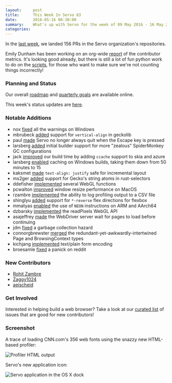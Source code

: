 ```yaml
---
layout:     post
title:      This Week In Servo 63
date:       2016-05-16 00:30:00
summary:    What's up with Servo for the week of 09 May 2016 - 16 May 2016
categories:
---
```


In the [last week](https://github.com/pulls?page=1&q=is%3Apr+is%3Amerged+closed%3A2016-05-06..2016-05-16+user%3Aservo), we landed 156 PRs in the Servo organization's repositories.

Emily Dunham has been working on an org-wide [report](http://servo.github.io/servo-org-stats/) of the contributor metrics. It's looking good already, but there is still a lot of fun python work to do on the [scripts](https://github.com/servo/servo-org-stats), for those who want to make sure we're not counting things incorrectly!

### Planning and Status

Our overall [roadmap](https://github.com/servo/servo/wiki/Roadmap) and [quarterly goals](https://docs.google.com/document/d/1JMOtVkRtb-s7auoQdnX810HGglkMK054LTXOo0_rdrU/pub) are available online.

This week's status updates are [here](http://statusupdates.dev.mozaws.net/project/servo).

### Notable Additions

 - nox [fixed](https://github.com/servo/servo/pull/11208) all the warnings on Windows
 - mbrubeck [added](https://github.com/servo/servo/pull/11207) support for `vertical-align` in geckolib
 - paul [made](https://github.com/servo/servo/pull/11200) Servo no longer always quit when the Escape key is pressed
 - larsberg [added](https://github.com/servo/saltfs/pull/373) initial builder support for more "zealous" SpiderMonkey GC configurations
 - jack [improved](https://github.com/servo/servo/pull/11143) our build time by adding `ccache` support to skia and azure
 - larsberg [enabled](https://github.com/servo/saltfs/pull/370) caching on Windows builds, taking them down from 50 minutes to 15
 - kaksmet [made](https://github.com/servo/servo/pull/11109) `text-align: justify` safe for incremental layout
 - ms2ger [added](https://github.com/servo/rust-selectors/pull/86) support for Gecko's string atoms in rust-selectors
 - ddefisher [implemented](https://github.com/servo/servo/pull/11072) several WebGL functions
 - pcwalton [improved](https://github.com/servo/glutin/pull/85) window resize performance on MacOS
 - rzambre [implemented](https://github.com/servo/servo/pull/10995) the ability to log profiling output to a CSV file
 - shinglyu [added](https://github.com/servo/servo/pull/10987) support for `*-reverse` flex directions for flexbox
 - mmatyas [enabled](https://github.com/servo/servo/pull/10916) the use of `NEON` instructions on ARM and AArch64
 - dzbarsky [implemented](https://github.com/servo/servo/pull/10668) the readPixels WebGL API
 - asajeffrey [made](https://github.com/servo/servo/pull/11140) the WebDriver server wait for pages to load before continuing
 - jdm [fixed](https://github.com/servo/servo/pull/11113) a garbage collection hazard
 - connorgbrewster [merged](https://github.com/servo/servo/pull/11044) the redundant-yet-awkwardly-intertwined Page and BrowsingContext types
 - kichjang [implemented](https://github.com/servo/servo/pull/10953) text/plain form encoding
 - broesamle [fixed](https://github.com/servo/servo/pull/10903) a panick on reddit

### New Contributors

 - [Rohit Zambre](https://github.com/rzambre)
 - [Zaggy1024](https://github.com/Zaggy1024)
 - [aeischeid](https://github.com/aeischeid)

### Get Involved

Interested in helping build a web browser? Take a look at our [curated list](https://starters.servo.org/) of issues that are good for new contributors!

### Screenshot

A trace of loading CNN.com's 356 web fonts using the snazzy new HTML-based profiler:

![Profiler HTML output](https://cloud.githubusercontent.com/assets/27658/15360109/f094ecc6-1cd1-11e6-85d7-9237a3d94511.png)

Servo's new application icon:

![Servo application in the OS X dock](/images/servo-icon-dock.jpeg)


